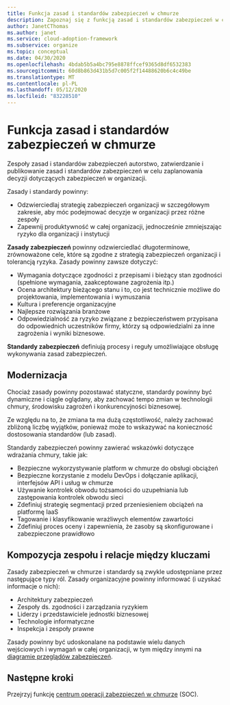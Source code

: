 ```yaml
---
title: Funkcja zasad i standardów zabezpieczeń w chmurze
description: Zapoznaj się z funkcją zasad i standardów zabezpieczeń w chmurze.
author: JanetCThomas
ms.author: janet
ms.service: cloud-adoption-framework
ms.subservice: organize
ms.topic: conceptual
ms.date: 04/30/2020
ms.openlocfilehash: 4bdab5b5a4bc795e8878ffcef9365d8df6532383
ms.sourcegitcommit: 60d8b863d431b5d7c005f2f14488620b6c4c49be
ms.translationtype: MT
ms.contentlocale: pl-PL
ms.lasthandoff: 05/12/2020
ms.locfileid: "83228510"
---
```

# <a name="function-of-cloud-security-policy-and-standards"></a>Funkcja zasad i standardów zabezpieczeń w chmurze

Zespoły zasad i standardów zabezpieczeń autorstwo, zatwierdzanie i publikowanie zasad i standardów zabezpieczeń w celu zaplanowania decyzji dotyczących zabezpieczeń w organizacji.

Zasady i standardy powinny:

- Odzwierciedlaj strategię zabezpieczeń organizacji w szczegółowym zakresie, aby móc podejmować decyzje w organizacji przez różne zespoły
- Zapewnij produktywność w całej organizacji, jednocześnie zmniejszając ryzyko dla organizacji i instytucji

**Zasady zabezpieczeń** powinny odzwierciedlać długoterminowe, zrównoważone cele, które są zgodne z strategią zabezpieczeń organizacji i tolerancją ryzyka. Zasady powinny zawsze dotyczyć:

- Wymagania dotyczące zgodności z przepisami i bieżący stan zgodności (spełnione wymagania, zaakceptowane zagrożenia itp.)
- Ocena architektury bieżącego stanu i to, co jest technicznie możliwe do projektowania, implementowania i wymuszania
- Kultura i preferencje organizacyjne
- Najlepsze rozwiązania branżowe
- Odpowiedzialność za ryzyko związane z bezpieczeństwem przypisana do odpowiednich uczestników firmy, którzy są odpowiedzialni za inne zagrożenia i wyniki biznesowe.

**Standardy zabezpieczeń** definiują procesy i reguły umożliwiające obsługę wykonywania zasad zabezpieczeń.

## <a name="modernization"></a>Modernizacja

Chociaż zasady powinny pozostawać statyczne, standardy powinny być dynamiczne i ciągle oglądany, aby zachować tempo zmian w technologii chmury, środowisku zagrożeń i konkurencyjności biznesowej.

Ze względu na to, że zmiana ta ma dużą częstotliwość, należy zachować zbliżoną liczbę wyjątków, ponieważ może to wskazywać na konieczność dostosowania standardów (lub zasad).

Standardy zabezpieczeń powinny zawierać wskazówki dotyczące wdrażania chmury, takie jak:

- Bezpieczne wykorzystywanie platform w chmurze do obsługi obciążeń
- Bezpieczne korzystanie z modelu DevOps i dołączanie aplikacji, interfejsów API i usług w chmurze
- Używanie kontrolek obwodu tożsamości do uzupełniania lub zastępowania kontrolek obwodu sieci
- Zdefiniuj strategię segmentacji przed przeniesieniem obciążeń na platformę IaaS
- Tagowanie i klasyfikowanie wrażliwych elementów zawartości
- Zdefiniuj proces oceny i zapewnienia, że zasoby są skonfigurowane i zabezpieczone prawidłowo

## <a name="team-composition-and-key-relationships"></a>Kompozycja zespołu i relacje między kluczami

Zasady zabezpieczeń w chmurze i standardy są zwykle udostępniane przez następujące typy ról. Zasady organizacyjne powinny informować (i uzyskać informacje o nich):

- Architektury zabezpieczeń
- Zespoły ds. zgodności i zarządzania ryzykiem
- Liderzy i przedstawiciele jednostki biznesowej
- Technologie informatyczne
- Inspekcja i zespoły prawne

Zasady powinny być udoskonalane na podstawie wielu danych wejściowych i wymagań w całej organizacji, w tym między innymi na [diagramie przeglądów zabezpieczeń](./cloud-security.md).

## <a name="next-steps"></a>Następne kroki

Przejrzyj funkcję [centrum operacji zabezpieczeń w chmurze](./cloud-security-operations-center.md) (SOC).
